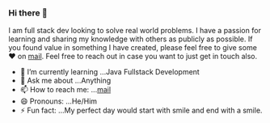 ### Hi there 👋


I am full stack dev looking to solve real world problems. I have a passion for learning and sharing my knowledge with others as publicly as possible. 
If you found value in something I have created, please feel free to give some ♥ on [mail](mailto:venkatramanajandhyam@gmail.com). Feel free to reach out in case you want to just get in touch also.


- 🌱 I’m currently learning ...Java Fullstack Development
- 💬 Ask me about ...Anything
- 📫 How to reach me: ...[mail](mailto:venkatramanajandhyam@gmail.com)
- 😄 Pronouns: ...He/Him
- ⚡ Fun fact: ...My perfect day would start with smile and end with a smile.

